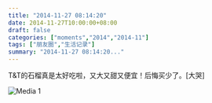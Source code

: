 ```yaml
---
title: "2014-11-27 08:14:20"
date: 2014-11-27T10:00:00+08:00
draft: false
categories: ["moments","2014","2014-11"]
tags: ["朋友圈","生活记录"]
summary: "2014-11-27 08:14:20..."
---
```


T&T的石榴真是太好吃啦，又大又甜又便宜！后悔买少了。[大哭]

![Media 1](/Moments/photos/2014-11-27/201411270814200.jpg)

